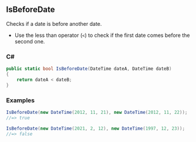 ## IsBeforeDate

Checks if a date is before another date.

- Use the less than operator (`<`) to check if the first date comes before the second one.

### C#

```csharp
public static bool IsBeforeDate(DateTime dateA, DateTime dateB)
{
    return dateA < dateB;
}
```

### Examples

```csharp
IsBeforeDate(new DateTime(2012, 11, 21), new DateTime(2012, 11, 22));
//=> true

IsBeforeDate(new DateTime(2021, 2, 12), new DateTime(1997, 12, 23));
//=> false
```